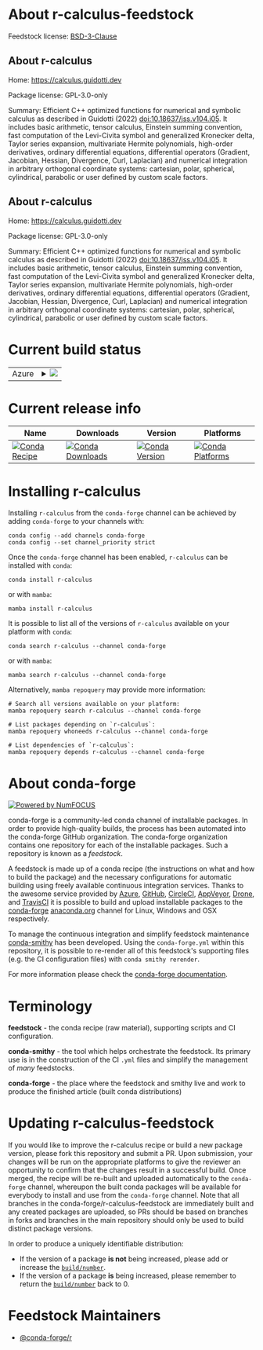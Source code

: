 About r-calculus-feedstock
==========================

Feedstock license: [BSD-3-Clause](https://github.com/conda-forge/r-calculus-feedstock/blob/main/LICENSE.txt)


About r-calculus
----------------

Home: https://calculus.guidotti.dev

Package license: GPL-3.0-only

Summary: Efficient C++ optimized functions for numerical and symbolic calculus as described in Guidotti (2022) <doi:10.18637/jss.v104.i05>. It includes basic arithmetic, tensor calculus, Einstein summing convention, fast computation of the Levi-Civita symbol and generalized Kronecker delta, Taylor series expansion, multivariate Hermite polynomials, high-order derivatives, ordinary differential equations, differential operators (Gradient, Jacobian, Hessian, Divergence, Curl, Laplacian) and numerical integration in arbitrary orthogonal coordinate systems: cartesian, polar, spherical, cylindrical, parabolic or user defined by custom scale factors.

About r-calculus
----------------

Home: https://calculus.guidotti.dev

Package license: GPL-3.0-only

Summary: Efficient C++ optimized functions for numerical and symbolic calculus as described in Guidotti (2022) <doi:10.18637/jss.v104.i05>. It includes basic arithmetic, tensor calculus, Einstein summing convention, fast computation of the Levi-Civita symbol and generalized Kronecker delta, Taylor series expansion, multivariate Hermite polynomials, high-order derivatives, ordinary differential equations, differential operators (Gradient, Jacobian, Hessian, Divergence, Curl, Laplacian) and numerical integration in arbitrary orthogonal coordinate systems: cartesian, polar, spherical, cylindrical, parabolic or user defined by custom scale factors.

Current build status
====================


<table>
    
  <tr>
    <td>Azure</td>
    <td>
      <details>
        <summary>
          <a href="https://dev.azure.com/conda-forge/feedstock-builds/_build/latest?definitionId=18320&branchName=main">
            <img src="https://dev.azure.com/conda-forge/feedstock-builds/_apis/build/status/r-calculus-feedstock?branchName=main">
          </a>
        </summary>
        <table>
          <thead><tr><th>Variant</th><th>Status</th></tr></thead>
          <tbody><tr>
              <td>linux_64_r_base4.4</td>
              <td>
                <a href="https://dev.azure.com/conda-forge/feedstock-builds/_build/latest?definitionId=18320&branchName=main">
                  <img src="https://dev.azure.com/conda-forge/feedstock-builds/_apis/build/status/r-calculus-feedstock?branchName=main&jobName=linux&configuration=linux%20linux_64_r_base4.4" alt="variant">
                </a>
              </td>
            </tr><tr>
              <td>linux_64_r_base4.5</td>
              <td>
                <a href="https://dev.azure.com/conda-forge/feedstock-builds/_build/latest?definitionId=18320&branchName=main">
                  <img src="https://dev.azure.com/conda-forge/feedstock-builds/_apis/build/status/r-calculus-feedstock?branchName=main&jobName=linux&configuration=linux%20linux_64_r_base4.5" alt="variant">
                </a>
              </td>
            </tr><tr>
              <td>osx_64_r_base4.4</td>
              <td>
                <a href="https://dev.azure.com/conda-forge/feedstock-builds/_build/latest?definitionId=18320&branchName=main">
                  <img src="https://dev.azure.com/conda-forge/feedstock-builds/_apis/build/status/r-calculus-feedstock?branchName=main&jobName=osx&configuration=osx%20osx_64_r_base4.4" alt="variant">
                </a>
              </td>
            </tr><tr>
              <td>osx_64_r_base4.5</td>
              <td>
                <a href="https://dev.azure.com/conda-forge/feedstock-builds/_build/latest?definitionId=18320&branchName=main">
                  <img src="https://dev.azure.com/conda-forge/feedstock-builds/_apis/build/status/r-calculus-feedstock?branchName=main&jobName=osx&configuration=osx%20osx_64_r_base4.5" alt="variant">
                </a>
              </td>
            </tr><tr>
              <td>win_64_r_base4.4</td>
              <td>
                <a href="https://dev.azure.com/conda-forge/feedstock-builds/_build/latest?definitionId=18320&branchName=main">
                  <img src="https://dev.azure.com/conda-forge/feedstock-builds/_apis/build/status/r-calculus-feedstock?branchName=main&jobName=win&configuration=win%20win_64_r_base4.4" alt="variant">
                </a>
              </td>
            </tr><tr>
              <td>win_64_r_base4.5</td>
              <td>
                <a href="https://dev.azure.com/conda-forge/feedstock-builds/_build/latest?definitionId=18320&branchName=main">
                  <img src="https://dev.azure.com/conda-forge/feedstock-builds/_apis/build/status/r-calculus-feedstock?branchName=main&jobName=win&configuration=win%20win_64_r_base4.5" alt="variant">
                </a>
              </td>
            </tr>
          </tbody>
        </table>
      </details>
    </td>
  </tr>
</table>

Current release info
====================

| Name | Downloads | Version | Platforms |
| --- | --- | --- | --- |
| [![Conda Recipe](https://img.shields.io/badge/recipe-r--calculus-green.svg)](https://anaconda.org/conda-forge/r-calculus) | [![Conda Downloads](https://img.shields.io/conda/dn/conda-forge/r-calculus.svg)](https://anaconda.org/conda-forge/r-calculus) | [![Conda Version](https://img.shields.io/conda/vn/conda-forge/r-calculus.svg)](https://anaconda.org/conda-forge/r-calculus) | [![Conda Platforms](https://img.shields.io/conda/pn/conda-forge/r-calculus.svg)](https://anaconda.org/conda-forge/r-calculus) |

Installing r-calculus
=====================

Installing `r-calculus` from the `conda-forge` channel can be achieved by adding `conda-forge` to your channels with:

```
conda config --add channels conda-forge
conda config --set channel_priority strict
```

Once the `conda-forge` channel has been enabled, `r-calculus` can be installed with `conda`:

```
conda install r-calculus
```

or with `mamba`:

```
mamba install r-calculus
```

It is possible to list all of the versions of `r-calculus` available on your platform with `conda`:

```
conda search r-calculus --channel conda-forge
```

or with `mamba`:

```
mamba search r-calculus --channel conda-forge
```

Alternatively, `mamba repoquery` may provide more information:

```
# Search all versions available on your platform:
mamba repoquery search r-calculus --channel conda-forge

# List packages depending on `r-calculus`:
mamba repoquery whoneeds r-calculus --channel conda-forge

# List dependencies of `r-calculus`:
mamba repoquery depends r-calculus --channel conda-forge
```


About conda-forge
=================

[![Powered by
NumFOCUS](https://img.shields.io/badge/powered%20by-NumFOCUS-orange.svg?style=flat&colorA=E1523D&colorB=007D8A)](https://numfocus.org)

conda-forge is a community-led conda channel of installable packages.
In order to provide high-quality builds, the process has been automated into the
conda-forge GitHub organization. The conda-forge organization contains one repository
for each of the installable packages. Such a repository is known as a *feedstock*.

A feedstock is made up of a conda recipe (the instructions on what and how to build
the package) and the necessary configurations for automatic building using freely
available continuous integration services. Thanks to the awesome service provided by
[Azure](https://azure.microsoft.com/en-us/services/devops/), [GitHub](https://github.com/),
[CircleCI](https://circleci.com/), [AppVeyor](https://www.appveyor.com/),
[Drone](https://cloud.drone.io/welcome), and [TravisCI](https://travis-ci.com/)
it is possible to build and upload installable packages to the
[conda-forge](https://anaconda.org/conda-forge) [anaconda.org](https://anaconda.org/)
channel for Linux, Windows and OSX respectively.

To manage the continuous integration and simplify feedstock maintenance
[conda-smithy](https://github.com/conda-forge/conda-smithy) has been developed.
Using the ``conda-forge.yml`` within this repository, it is possible to re-render all of
this feedstock's supporting files (e.g. the CI configuration files) with ``conda smithy rerender``.

For more information please check the [conda-forge documentation](https://conda-forge.org/docs/).

Terminology
===========

**feedstock** - the conda recipe (raw material), supporting scripts and CI configuration.

**conda-smithy** - the tool which helps orchestrate the feedstock.
                   Its primary use is in the construction of the CI ``.yml`` files
                   and simplify the management of *many* feedstocks.

**conda-forge** - the place where the feedstock and smithy live and work to
                  produce the finished article (built conda distributions)


Updating r-calculus-feedstock
=============================

If you would like to improve the r-calculus recipe or build a new
package version, please fork this repository and submit a PR. Upon submission,
your changes will be run on the appropriate platforms to give the reviewer an
opportunity to confirm that the changes result in a successful build. Once
merged, the recipe will be re-built and uploaded automatically to the
`conda-forge` channel, whereupon the built conda packages will be available for
everybody to install and use from the `conda-forge` channel.
Note that all branches in the conda-forge/r-calculus-feedstock are
immediately built and any created packages are uploaded, so PRs should be based
on branches in forks and branches in the main repository should only be used to
build distinct package versions.

In order to produce a uniquely identifiable distribution:
 * If the version of a package **is not** being increased, please add or increase
   the [``build/number``](https://docs.conda.io/projects/conda-build/en/latest/resources/define-metadata.html#build-number-and-string).
 * If the version of a package **is** being increased, please remember to return
   the [``build/number``](https://docs.conda.io/projects/conda-build/en/latest/resources/define-metadata.html#build-number-and-string)
   back to 0.

Feedstock Maintainers
=====================

* [@conda-forge/r](https://github.com/orgs/conda-forge/teams/r/)

